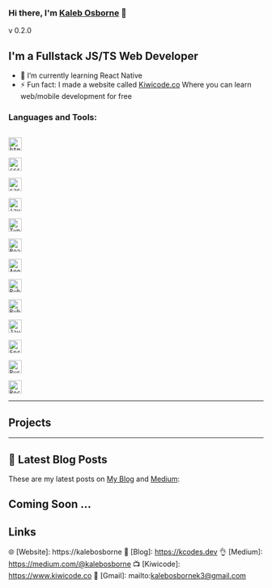 
### Hi there, I'm [Kaleb Osborne](https://kalebosborne.com) 👋

v 0.2.0
 
## I'm a Fullstack JS/TS Web Developer

- 🌱 I’m currently learning React Native
- ⚡ Fun fact: I made a website called [Kiwicode.co](https://kiwicode.co) Where you can learn web/mobile development for free


### Languages and Tools:

[<code>
<img alt="html5" width="26px" src="https://img.icons8.com/color/240/000000/html-5.png">
</code>](https://developer.mozilla.org/en-US/docs/Web/HTML) [<code>
<img alt="css3" width="26px" src="https://img.icons8.com/color/240/000000/css3.png">
</code>](https://developer.mozilla.org/en-US/docs/Web/CSS) [<code>
<img alt="sass" width="26px" src="https://img.icons8.com/color/240/000000/sass.png">
</code>](https://sass-lang.com/) [<code>
<img alt="javascript" width="26px" src="https://img.icons8.com/color/240/000000/javascript.png">
</code>](https://developer.mozilla.org/en-US/docs/Web/JavaScript) [<code>
<img alt="Typescript" width="26px" src="https://img.icons8.com/color/96/000000/typescript.png">
</code>](https://www.typescriptlang.org/)[<code>
<img alt="React.js" width="26px" src="https://img.icons8.com/color/96/000000/react-native.png">
</code>](https://reactjs.org/) [<code>
<img alt="Angular" width="26px" src="https://res.cloudinary.com/practicaldev/image/fetch/s--5N472VlU--/c_imagga_scale,f_auto,fl_progressive,h_900,q_auto,w_1600/https://repository-images.githubusercontent.com/65750241/79017180-d4ce-11e9-9955-3f0a7be00c7a">
</code>](https://expo.io/) [<code>
<img alt="Ruby" width="26px" src="https://img.icons8.com/officel/80/000000/ruby-programming-language.png">
</code>](https://www.ruby-lang.org/)[<code>
<img alt="Ruby On Rails" width="26px" src="https://www.kindpng.com/picc/m/25-255340_ruby-on-rails-png-png-download-best-ruby.png">
</code>](https://rubyonrails.org/)[<code>
<img alt="Java" width="26px" src="https://img.icons8.com/color/48/000000/java-coffee-cup-logo.png">
</code>](https://www.java.com/en/)[<code>
<img alt="Spring" width="26px" src="https://img.favpng.com/6/11/12/spring-framework-software-framework-java-application-framework-web-framework-png-favpng-ubKTiZZUAdqueXhSNYRazpqYy.jpg">
</code>](https://spring.io/)  [<code>
<img alt="Rust" width="26px" src="https://www.rust-lang.org/static/images/rust-logo-blk.svg">
</code>](https://www.rust-lang.org/)[<code>
<img alt="Rocket" width="26px" src="https://rocket.rs/v0.4/images/logo-boxed.png">
</code>](https://rocket.rs/)



---

## Projects

---

## 📝 Latest Blog Posts

These are my latest posts on [My Blog](https://kcodes.dev) and [Medium](https://medium.com/@kalebosborne):

Coming Soon ...
---

## Links

🌐 [Website]: https://kalebosborne
📝 [Blog]: https://kcodes.dev
👌 [Medium]: https://medium.com/@kalebosborne
📺 [Kiwicode]: https://www.kiwicode.co
📮 [Gmail]: mailto:kalebosbornek3@gmail.com





